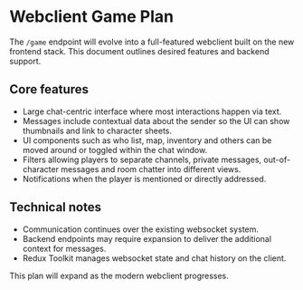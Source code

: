 # Webclient Game Plan

The `/game` endpoint will evolve into a full-featured webclient built on the new frontend stack. This document outlines desired features and backend support.

## Core features

- Large chat-centric interface where most interactions happen via text.
- Messages include contextual data about the sender so the UI can show thumbnails and link to character sheets.
- UI components such as who list, map, inventory and others can be moved around or toggled within the chat window.
- Filters allowing players to separate channels, private messages, out-of-character messages and room chatter into different views.
- Notifications when the player is mentioned or directly addressed.

## Technical notes

- Communication continues over the existing websocket system.
- Backend endpoints may require expansion to deliver the additional context for messages.
- Redux Toolkit manages websocket state and chat history on the client.

This plan will expand as the modern webclient progresses.
